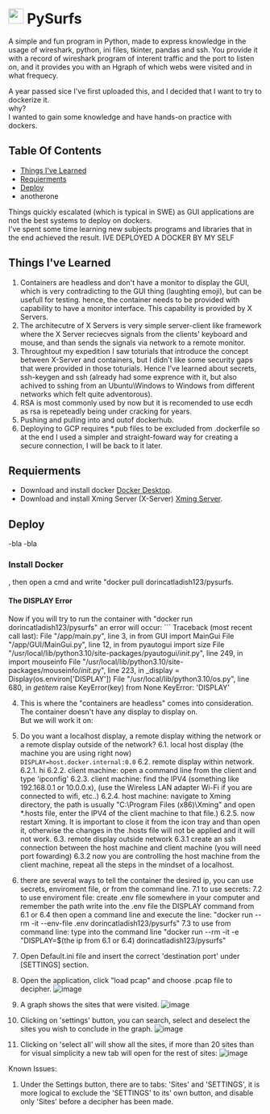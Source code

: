 
# <img src="https://i.ibb.co/ZSbWvNw/icon.png" width="30px" height="30px" /> PySurfs
A simple and fun program in Python, made to express knowledge in the usage of wireshark, python, ini files, tkinter, pandas and ssh.
You provide it with a record of wireshark program of interent traffic and the port to listen on, and it provides you with an Hgraph of which webs were visited and in what frequecy.

A year passed sice I've first uploaded this, and I decided that I want to try to dockerize it.
<br>why?<br>
I wanted to gain some knowledge and have hands-on practice with dockers.

## Table Of Contents
- [Things I've Learned](#things-ive-learned)
- [Requierments](#requierments)
- [Deploy](#depgui)
- anotherone

Things quickly escalated (which is typical in SWE) as GUI applications are not the best systems to deploy on dockers.<br>
I've spent some time learning new subjects programs and libraries that in the end achieved the result.
IVE DEPLOYED A DOCKER BY MY SELF

## Things I've Learned[](#things-ive-learned)
1. Containers are headless and don't have a monitor to display the GUI, which is very contradicting to the GUI thing (laughting emoji), but can be usefull for testing.
hence, the container needs to be provided with capability to have a monitor interface. This capability is provided by X Servers. 
2. The architecutre of X Servers is very simple server-client like framework where the X Server reciecves signals from the clients' keyboard and mouse, and than sends the signals via network to a remote monitor.
3. Throughtout my expedition I saw toturials that introduce the concept between X-Server and containers, but I didn't like some security gaps that were provided in those toturials. Hence I've learned about secrets, ssh-keygen and ssh (already had some exprence with it, but also achived to sshing from an Ubuntu\Windows to Windows from different networks which felt quite adventorous).
4. RSA is most commonly used by now but it is recomended to use ecdh as rsa is repeteadly being under cracking for years.
5. Pushing and pulling into and outof dockerhub.
6. Deploying to GCP requires *.pub files to be excluded from .dockerfile so at the end I used a simpler and straight-foward way for creating a secure connection, I will be back to it later.

## Requierments[](#requierments)
- Download and install docker [Docker Desktop](https://www.docker.com/products/docker-desktop).
- Download and install Xming Server (X-Server) [Xming Server](https://sourceforge.net/projects/xming).

## Deploy[](#depgui)
-bla
-bla

### Install Docker
, then open a cmd and write "docker pull dorincatladish123/pysurfs.
#### The DISPLAY Error
Now if you will try to run the container with "docker run dorincatladish123/pysurfs" an error will occur:
    ```
    Traceback (most recent call last):
    File "/app/main.py", line 3, in <module>
        from GUI import MainGui
    File "/app/GUI/MainGui.py", line 12, in <module>
        from pyautogui import size
    File "/usr/local/lib/python3.10/site-packages/pyautogui/_init_.py", line 249, in <module>
        import mouseinfo
    File "/usr/local/lib/python3.10/site-packages/mouseinfo/_init_.py", line 223, in <module>
        _display = Display(os.environ['DISPLAY'])
    File "/usr/local/lib/python3.10/os.py", line 680, in _getitem_
        raise KeyError(key) from None
    KeyError: 'DISPLAY'
	
4. This is where the "containers are headless" comes into consideration. The container doesn't have any display to display on. <br>But we will work it on:

6. Do you want a localhost display, a remote display withing the network or a remote display outside of the network?
6.1. local host display (the machine you are using right now) <br> ```DISPLAY=host.docker.internal:0.0```
6.2. remote display within network.
6.2.1. hi
6.2.2. client machine: open a command line from the client and type 'ipconfig' 
6.2.3. client machine: find the IPV4 (something like 192.168.0.1 or 10.0.0.x), (use the Wireless LAN adapter Wi-Fi if you are connected to wifi, etc..)
6.2.4. host machine: navigate to Xming directory, the path is usually "C:\Program Files (x86)\Xming" and open *.hosts file, enter the IPV4 of the client machine to that file.)
6.2.5. now restart Xming. It is important to close it from the icon tray and than open it, otherwise the changes in the .hosts file will not be applied and it will not work. 
6.3. remote display outside network
6.3.1 create an ssh connection between the host machine and client machine (you will need port fowarding)
6.3.2 now you are controlling the host machine from the client machine, repeat all the steps in the mindset of a localhost.

8. there are several ways to tell the container the desired ip, you can use secrets, enviroment file, or from the command line.
7.1 to use secrets:
7.2 to use enviroment file: create .env file somewhere in your computer and remember the path
write into the .env file the DISPLAY command from 6.1 or 6.4
then open a command line and execute the line:
"docker run --rm -it --env-file .env dorincatladish123/pysurfs"
7.3 to use from command line:
type into the command line "docker run --rm -it -e "DISPLAY=$(the ip from 6.1 or 6.4) dorincatladish123/pysurfs"

1. Open Default.ini file and insert the correct 'destination port' under [SETTINGS] section. 
2. Open the application, click "load pcap" and choose .pcap file to decipher.
![image](https://user-images.githubusercontent.com/90141260/200125704-7fa1fd28-9274-455e-a866-58873dbf6df0.png)
3. A graph shows the sites that were visited.
![image](https://user-images.githubusercontent.com/90141260/200125726-7c031952-aa24-4d6a-9e40-730ce0680170.png)
4. Clicking on 'settings' button, you can search, select and deselect the sites you wish to conclude in the graph.
![image](https://user-images.githubusercontent.com/90141260/200125768-f4a7ee18-60a1-4de6-ada1-3c3784b460f1.png)
5. Clicking on 'select all' will show all the sites, if more than 20 sites than for visual simplicity a new tab will open for the rest of sites:
![image](https://user-images.githubusercontent.com/90141260/200126462-8d9d6829-d4e1-4276-a843-0fa647ea0423.png)

Known Issues:
1. Under the Settings button, there are to tabs: 'Sites' and 'SETTINGS', it is more logical to exclude the 'SETTINGS' to its' own button, and disable only 'Sites' before a decipher has been made.

